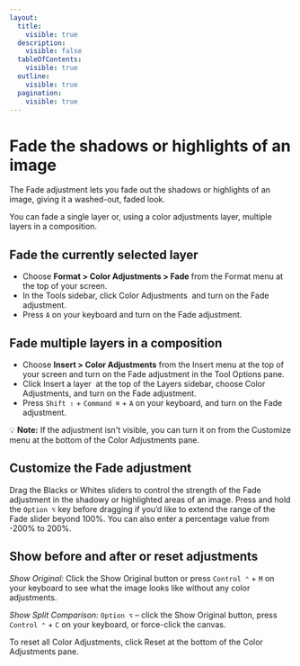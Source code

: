 ```yaml
---
layout:
  title:
    visible: true
  description:
    visible: false
  tableOfContents:
    visible: true
  outline:
    visible: true
  pagination:
    visible: true
---
```


# Fade the shadows or highlights of an image

The Fade adjustment lets you fade out the shadows or highlights of an image, giving it a washed-out, faded look.

You can fade a single layer or, using a color adjustments layer, multiple layers in a composition.

## Fade the currently selected layer

* Choose **Format > Color Adjustments > Fade** from the Format menu at the top of your screen.
* In the Tools sidebar, click Color Adjustments <img src="https://help.pixelmator.com/pixelmator-pro/3.5/assets/English/1581000192000.png" alt="" data-size="line"> and turn on the Fade adjustment.
* Press `A` on your keyboard and turn on the Fade adjustment.

## Fade multiple layers in a composition

* Choose **Insert > Color Adjustments** from the Insert menu at the top of your screen and turn on the Fade adjustment in the Tool Options pane.
* Click Insert a layer <img src="https://help.pixelmator.com/pixelmator-pro/3.5/assets/English/1648724547000.png" alt="" data-size="line"> at the top of the Layers sidebar, choose Color Adjustments, and turn on the Fade adjustment.
* Press `Shift ⇧` + `Command ⌘` + `A` on your keyboard, and turn on the Fade adjustment.

:bulb: **Note:** If the adjustment isn't visible, you can turn it on from the Customize menu at the bottom of the Color Adjustments pane.

## Customize the Fade adjustment

Drag the Blacks or Whites sliders to control the strength of the Fade adjustment in the shadowy or highlighted areas of an image. Press and hold the `Option ⌥` key before dragging if you’d like to extend the range of the Fade slider beyond 100%. You can also enter a percentage value from -200% to 200%.

## Show before and after or reset adjustments

_Show Original:_ Click the Show Original button or press `Control ⌃` + `M` on your keyboard to see what the image looks like without any color adjustments.

_Show Split Comparison:_ `Option ⌥` – click the Show Original button, press `Control ⌃` + `C` on your keyboard, or force-click the canvas.

To reset all Color Adjustments, click Reset at the bottom of the Color Adjustments pane.

